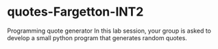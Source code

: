 # quotes-Fargetton-INT2
Programming quote generator In this lab session, your group is asked to develop a small python program that generates random quotes.
